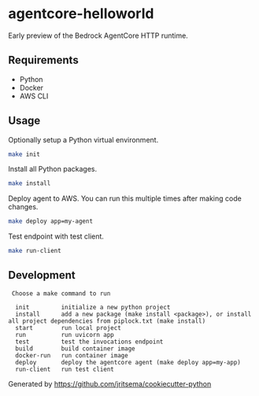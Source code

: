 # agentcore-helloworld

Early preview of the Bedrock AgentCore HTTP runtime.


## Requirements

- Python
- Docker
- AWS CLI


## Usage

Optionally setup a Python virtual environment.

```sh
make init
```

Install all Python packages.

```sh
make install
```

Deploy agent to AWS. You can run this multiple times after making code changes.

```sh
make deploy app=my-agent
```

Test endpoint with test client.

```sh
make run-client
```



## Development
```
 Choose a make command to run

  init         initialize a new python project
  install      add a new package (make install <package>), or install all project dependencies from piplock.txt (make install)
  start        run local project
  run          run uvicorn app
  test         test the invocations endpoint
  build        build container image
  docker-run   run container image
  deploy       deploy the agentcore agent (make deploy app=my-app)
  run-client   run test client
```

Generated by https://github.com/jritsema/cookiecutter-python
